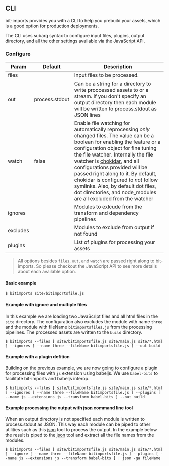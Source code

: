## CLI

bit-imports provides you with a CLI to help you prebuild your assets, which is a good option for production deployments.

The CLI uses subarg syntax to configure input files, plugins, output directory, and all the other settings available via the JavaScript API.


### Configure

| Param | Default | Description |
|-------|---------|-------------|
| files    |       | Input files to be processed.
| out      | process.stdout | Can be a string for a directory to write proccessed assets to or a stream. If you don't specify an output directory then each module will be written to process.stdout as JSON lines
| watch    | false | Enable file watching for automatically reprocessing *only* changed files. The value can be a boolean for enabling the feature or a configuration object for fine tuning the file watcher. Internally the file watcher is [chokidar](https://github.com/paulmillr/chokidar), and all configurations provided will be passed right along to it. By default, chokidar is configured to *not* follow symlinks. Also, by default dot files, dot directories, and node_modules are all excluded from the watcher
| ignores  |       | Modules to exlcude from the transform and dependency pipelines
| excludes |       | Modules to exclude from output if not found
| plugins  |       | List of plugins for processing your assets

> All options besides `files`, `out`, and `watch` are passed right along to bit-imports. So please checkout the JavaScript API to see more details about each available option.

#### Basic example

```
$ bitimports site/bitimportsfile.js
```

#### Example with ignore and multiple files

In this example we are loading two JavaScript files and all html files in the `site` directory. The configuration also excludes the module with name `three` and the module with fileName `bitimportsfiles.js` from the processing pipelines. The processed assets are written to the `build` directory.

```
$ bitimports --files [ site/bitimportsfile.js site/main.js site/*.html ] --ignores [ --name three --fileName bitimportsfile.js ] --out build
```

#### Example with a plugin defition

Building on the previous example, we are now going to configure a plugin for processing files with `js` extension using babeljs. We use `babel-bits` to facilitate bit-imports and babeljs interop.

```
$ bitimports --files [ site/bitimportsfile.js site/main.js site/*.html ] --ignores [ --name three --fileName bitimportsfile.js ] --plugins [ --name js --extensions js --transform babel-bits ] --out build
```

#### Example processing the output with [json](http://trentm.com/json/) command line tool

When an output directory is not specified each module is written to process.stdout as JSON. This way each module can be piped to other utilities such as this [json](http://trentm.com/json/) tool to process the output. In the example below the result is piped to the [json](http://trentm.com/json/) tool and extract all the file names from the modules.

```
$ bitimports --files [ site/bitimportsfile.js site/main.js site/*.html ] --ignore [ --name three --fileName bitimportsfile.js ] --plugins [ --name js --extensions js --transform babel-bits ] | json -ga fileName
```
